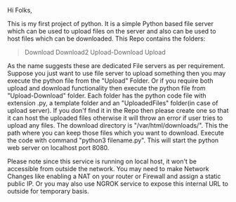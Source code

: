 Hi Folks, 

This is my first project of python. It is a simple Python based file server which can be used to upload files on the server and also can be used to host files which can be downloaded.
This Repo contains the folders:
> Download
> Download2
> Upload-Download
> Upload

As the name suggests these are dedicated File servers as per requirement. 
Suppose you just want to use file server to upload something then you may execute the python file from the "Upload" Folder. Or if you require both upload and download functionality then execute the python file from "Upload-Download" folder. 
Each folder has the python code file with extension .py, a template folder and an "UploadedFiles" folder(in case of upload server). If you don'f find it in the Repo then please create one so that it can host the uploaded files otherwise it will throw an error if user tries to upload any files. 
The download directory is "/var/html/downloads/". This the path where you can keep those files which you want to download.
Execute the code with command "python3 filename.py". This will start the python web server on localhost port 8080. 

Please note since this service is running on local host, it won't be accessible from outside the network. You may need to make Network Changes like enabling a NAT on your router or Firewall and assign a static public IP. Or you may also use NGROK service to expose this internal URL to outside for temporary basis.  
